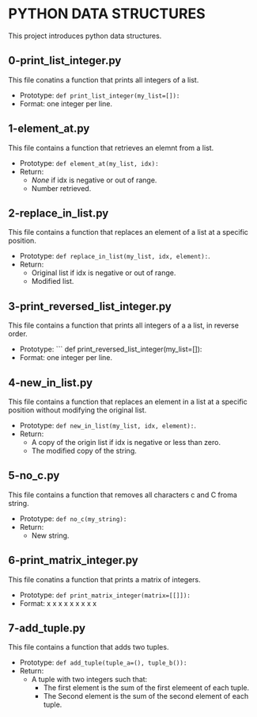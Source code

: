 # PYTHON DATA STRUCTURES

This project introduces python data structures.

## 0-print_list_integer.py

This file conatins a function that prints all integers of a list.
- Prototype: ``` def print_list_integer(my_list=[]): ```
- Format: one integer per line.

## 1-element_at.py

This file contains a function that retrieves an elemnt from a list.
- Prototype: ``` def element_at(my_list, idx): ```
- Return:
  * *None* if idx is negative or out of range.
  * Number retrieved.

## 2-replace_in_list.py

This file contains a function that replaces an element of a list at a specific position.
- Prototype: ``` def replace_in_list(my_list, idx, element): ```.
- Return:
  * Original list if idx is negative or out of range.
  * Modified list.

## 3-print_reversed_list_integer.py

This file contains a function that prints all integers of a a list, in reverse order.
- Prototype: ``` def print_reversed_list_integer(my_list=[]):
- Format: one integer per line.

## 4-new_in_list.py

This file contains a function that replaces an element in a list at a specific position without modifying the original list.
- Prototype: ``` def new_in_list(my_list, idx, element): ```.
- Return:
  * A copy of the origin list if idx is negative or less than zero.
  * The modified copy of the string.

## 5-no_c.py

This file contains a function that removes all characters c and C froma string.
- Prototype: ``` def no_c(my_string): ```
- Return:
  * New string.

## 6-print_matrix_integer.py

This file conatins a function that prints a matrix of integers.
- Prototype: ``` def print_matrix_integer(matrix=[[]]): ```
- Format: x x x
    x x x
      x x x

## 7-add_tuple.py

This file contains a function that adds two tuples.
- Prototype: ``` def add_tuple(tuple_a=(), tuple_b()): ```
- Return:
  * A tuple with two integers such that:
    - The first element is the sum of the first elemeent of each tuple.
    - The Second element is the sum of the second element of each tuple.
      
